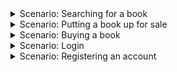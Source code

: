 <details>
<summary>Scenario: Searching for a book </summary>

##### Initial Assumption
- A user is looking for a book based off of book name, book author, course code that is was associated with it, book condition, and price of the book. They are already authenticated. 


##### Normal
- The user chooses to search for a book based of the criteria. They are prompted enter the criterion they want seach off of. The input is then sent off to the server. 

- On completion, the system will show the user all the books that are relevant to the criterion that they put. 
##### What Can Go Wrong
- A user can input malicious code that could give them access to senstive, but encrypted information.

- A user can input malicous code that could break the integrity of the database.

##### System State on Completion
- 
</details>






<details>

<summary>Scenario: Putting a book up for sale</summary>

##### Initial Assumption
- A user has a book or a collection of books that they want to put up for sale to the Bazaar service. These books are identified by book title and author. They have been successfully authenticated on to Racoon Bazaar. 

##### Normal
- The user chooses to put up a sell order. They are prompted to enter the book name, author, the condition of the book, the major that is related to the book, and the price they are looking for.

- On completion, system will send a confirmation to the user stating that the order has been placed.

##### What Can Go Wrong
- User can put in an duplicate order that they already have put in. The system will inform the user that they already have an order for the same item and will notify them to edit it.

- User can put in malicious/unintended input. The server will notify the user that the input is not valid and the server will refuse to send the input to the database. 

##### System State on Completion
- User is logged in. The order will be sent to the database and the server will display the updated table.
</details>



<details>
<summary>Scenario: Buying a book </summary>

##### Initial Assumption
-  


##### Normal
-

##### What Can Go Wrong
- 

- 

##### System State on Completion
- 
</details>

<details>
<summary>Scenario: Login </summary>

##### Initial Assumption
- 


##### Normal
- 

##### What Can Go Wrong
- 

- 

##### System State on Completion
- 

</details>

<details>
<summary>Scenario: Registering an account </summary>

##### Initial Assumption
- 


##### Normal
- 

##### What Can Go Wrong
- 

- 

##### System State on Completion
- 

</details>
